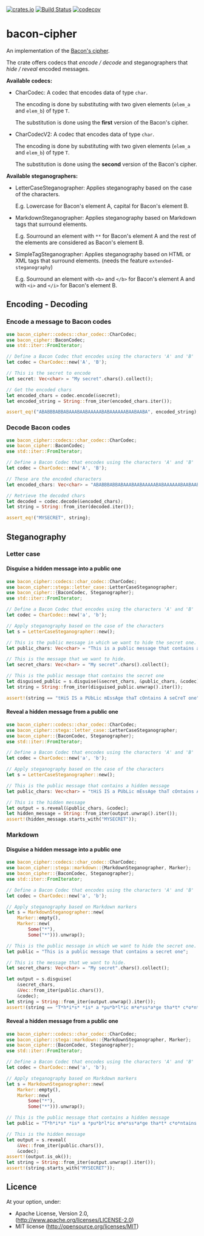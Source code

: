 [![crates.io](https://img.shields.io/crates/v/bacon-cipher.svg)](https://crates.io/crates/bacon-cipher)
[![Build Status](https://travis-ci.org/astonbitecode/bacon-cipher.svg?branch=master)](https://travis-ci.org/astonbitecode/bacon-cipher)
[![codecov](https://codecov.io/gh/astonbitecode/bacon-cipher/branch/master/graph/badge.svg)](https://codecov.io/gh/astonbitecode/bacon-cipher)

# bacon-cipher

An implementation of the [Bacon's cipher](https://en.wikipedia.org/wiki/Bacon%27s_cipher).

The crate offers codecs that _encode / decode_ and  steganographers that _hide / reveal_ encoded messages.

**Available codecs:**

* CharCodec: A codec that encodes data of type `char`.

    The encoding is done by substituting with two given elements (`elem_a` and `elem_b`) of type `T`.

    The substitution is done using the __first__ version of the Bacon's cipher.

* CharCodecV2: A codec that encodes data of type `char`.

    The encoding is done by substituting with two given elements (`elem_a` and `elem_b`) of type `T`.

    The substitution is done using the __second__ version of the Bacon's cipher.

**Available steganographers:**

* LetterCaseSteganographer: Applies steganography based on the case of the characters.

    E.g. Lowercase for Bacon's element A, capital for Bacon's element B.

* MarkdownSteganographer: Applies steganography based on Markdown tags that surround elements.

    E.g. Sourround an element with `**` for Bacon's element A and the rest of the elements are considered as Bacon's element B.

* SimpleTagSteganographer: Applies steganography based on HTML or XML tags that surround elements. (needs the feature `extended-steganography`)

    E.g. Sourround an element with `<b>` and `</b>` for Bacon's element A and with `<i>` and `</i>` for Bacon's element B.

## Encoding - Decoding

### Encode a message to Bacon codes

```rust
use bacon_cipher::codecs::char_codec::CharCodec;
use bacon_cipher::BaconCodec;
use std::iter::FromIterator;

// Define a Bacon Codec that encodes using the characters 'A' and 'B'
let codec = CharCodec::new('A', 'B');

// This is the secret to encode
let secret: Vec<char> = "My secret".chars().collect();

// Get the encoded chars
let encoded_chars = codec.encode(&secret);
let encoded_string = String::from_iter(encoded_chars.iter());

assert_eq!("ABABBBABBABAAABAABAAAAABABAAAAAABAABAABA", encoded_string);
```

### Decode Bacon codes

```rust
use bacon_cipher::codecs::char_codec::CharCodec;
use bacon_cipher::BaconCodec;
use std::iter::FromIterator;

// Define a Bacon Codec that encodes using the characters 'A' and 'B'
let codec = CharCodec::new('A', 'B');

// These are the encoded characters
let encoded_chars: Vec<char> = "ABABBBABBABAAABAABAAAAABABAAAAAABAABAABA".chars().collect();

// Retrieve the decoded chars
let decoded = codec.decode(&encoded_chars);
let string = String::from_iter(decoded.iter());

assert_eq!("MYSECRET", string);
```

## Steganography

### Letter case

#### Disguise a hidden message into a public one

```rust
use bacon_cipher::codecs::char_codec::CharCodec;
use bacon_cipher::stega::letter_case::LetterCaseSteganographer;
use bacon_cipher::{BaconCodec, Steganographer};
use std::iter::FromIterator;

// Define a Bacon Codec that encodes using the characters 'A' and 'B'
let codec = CharCodec::new('a', 'b');

// Apply steganography based on the case of the characters
let s = LetterCaseSteganographer::new();

// This is the public message in which we want to hide the secret one.
let public_chars: Vec<char> = "This is a public message that contains a secret one".chars().collect();

// This is the message that we want to hide.
let secret_chars: Vec<char> = "My secret".chars().collect();

// This is the public message that contains the secret one
let disguised_public = s.disguise(&secret_chars, &public_chars, &codec);
let string = String::from_iter(disguised_public.unwrap().iter());

assert!(string == "tHiS IS a PUbLic mEssAge thaT cOntains A seCreT one");
```

#### Reveal a hidden message from a public one

```rust
use bacon_cipher::codecs::char_codec::CharCodec;
use bacon_cipher::stega::letter_case::LetterCaseSteganographer;
use bacon_cipher::{BaconCodec, Steganographer};
use std::iter::FromIterator;

// Define a Bacon Codec that encodes using the characters 'A' and 'B'
let codec = CharCodec::new('a', 'b');

// Apply steganography based on the case of the characters
let s = LetterCaseSteganographer::new();

// This is the public message that contains a hidden message
let public_chars: Vec<char> = "tHiS IS a PUbLic mEssAge thaT cOntains A seCreT one".chars().collect();

// This is the hidden message
let output = s.reveal(&public_chars, &codec);
let hidden_message = String::from_iter(output.unwrap().iter());
assert!(hidden_message.starts_with("MYSECRET"));

```

### Markdown

#### Disguise a hidden message into a public one

```rust
use bacon_cipher::codecs::char_codec::CharCodec;
use bacon_cipher::stega::markdown::{MarkdownSteganographer, Marker};
use bacon_cipher::{BaconCodec, Steganographer};
use std::iter::FromIterator;

// Define a Bacon Codec that encodes using the characters 'A' and 'B'
let codec = CharCodec::new('a', 'b');

// Apply steganography based on Markdown markers
let s = MarkdownSteganographer::new(
    Marker::empty(),
    Marker::new(
        Some("*"),
        Some("*"))).unwrap();

// This is the public message in which we want to hide the secret one.
let public = "This is a public message that contains a secret one";

// This is the message that we want to hide.
let secret_chars: Vec<char> = "My secret".chars().collect();

let output = s.disguise(
    &secret_chars,
    &Vec::from_iter(public.chars()),
    &codec);
let string = String::from_iter(output.unwrap().iter());
assert!(string == "T*h*i*s* *is* a *pu*b*l*ic m*e*ss*a*ge tha*t* c*o*ntains *a* se*c*re*t* one");
```

#### Reveal a hidden message from a public one

```rust
use bacon_cipher::codecs::char_codec::CharCodec;
use bacon_cipher::stega::markdown::{MarkdownSteganographer, Marker};
use bacon_cipher::{BaconCodec, Steganographer};
use std::iter::FromIterator;

// Define a Bacon Codec that encodes using the characters 'A' and 'B'
let codec = CharCodec::new('a', 'b');

// Apply steganography based on Markdown markers
let s = MarkdownSteganographer::new(
    Marker::empty(),
    Marker::new(
        Some("*"),
        Some("*"))).unwrap();

// This is the public message that contains a hidden message
let public = "T*h*i*s* *is* a *pu*b*l*ic m*e*ss*a*ge tha*t* c*o*ntains *a* se*c*re*t* one";

// This is the hidden message
let output = s.reveal(
    &Vec::from_iter(public.chars()),
    &codec);
assert!(output.is_ok());
let string = String::from_iter(output.unwrap().iter());
assert!(string.starts_with("MYSECRET"));
```

## Licence

At your option, under:

* Apache License, Version 2.0, (http://www.apache.org/licenses/LICENSE-2.0)
* MIT license (http://opensource.org/licenses/MIT)
